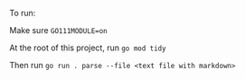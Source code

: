 To run:

Make sure `GO111MODULE=on`

At the root of this project, run `go mod tidy`

Then run `go run . parse --file <text file with markdown>`


